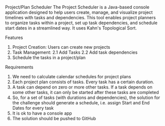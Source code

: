Project/Plan Scheduler 
The Project Scheduler is a Java-based console application designed to help users create, manage, and visualize project timelines with tasks and dependencies. This tool enables project planners to organize tasks within a project, set up task dependencies, and schedule start dates in a streamlined way. It uses Kahn's Topological Sort.

Features
1. Project Creation: Users can create new projects
2. Task Management:
   2.1 Add Tasks
   2.2 Add task dependencies
3. Schedule the tasks in a project/plan


Requirements          
1. We need to calculate calendar schedules for project plans
2. Each project plan consists of tasks. Every task has a certain duration.
3. A task can depend on zero or more other tasks. If a task depends on some other tasks, it can only be started after these tasks are completed
4. So, for a set of tasks (with durations and dependencies), the solution for the challenge should generate a schedule, i.e. assign Start and End Dates for every task
5. It is ok to have a console app
6. The solution should be pushed to GitHub
